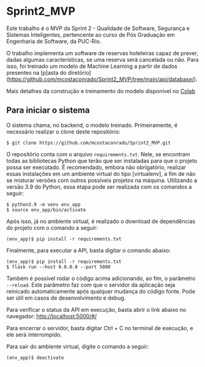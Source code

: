 # Sprint2_MVP

Este trabalho é o MVP da Sprint 2 - Qualidade de Software, Segurança e Sistemas Inteligentes, pertencente ao curso de Pós Graduação em Engenharia de Software, da PUC-Rio.

O trabalho implementa um software de reservas hoteleiras capaz de prever, dadas algumas características, se uma reserva será cancelada ou não. Para isso, foi treinado um modelo de Machine Learning a partir de dados presentes na [p]asta do diretório](https://github.com/mcostaconrado/Sprint2_MVP/tree/main/api/database/). 

Mais detalhes da construção e treinamento do modelo disponível no [Colab](https://colab.research.google.com/drive/1KCSItcGmaXr1hT8MltAaF6WcOu96xu9v#scrollTo=JAIp6d9w5QG8)


## Para iniciar o sistema

O sistema chama, no backend, o modelo treinado. Primeiramente, é necessário realizar o clone deste repositório:

```
$ git clone https://github.com/mcostaconrado/Sprint2_MVP.git
```

O repositório conta com o arquivo `requirements.txt`. Nele, se encontram todas as bibliotecas Python que terão que ser instaladas para que o projeto possa ser executado.
É recomendado, embora não obrigatório, realizar essas instalações em um ambiente virtual do tipo [virtualenv], a fim de não se misturar versões com outros possíveis projetos na máquina. Utilizando a versão 3.9 do Python, essa etapa pode ser realizada com os comandos a seguir:

```
$ python3.9 -m venv env_app
$ source env_app/bin/activate
```

Após isso, já no ambiente virtual, é realizado o download de dependências do projeto com o comando a seguir:

```
(env_app)$ pip install -r requirements.txt
```

Finalmente, para executar a API, basta digitar o comando abaixo:

```
(env_app)$ pip install -r requirements.txt
$ flask run --host 0.0.0.0 --port 5000
```

Também é possível rodar o código acima adicionando, ao fim, o parâmetro `--reload`. Este parâmetro faz com que o servidor da aplicação seja reinicado automaticamente após qualquer mudança do código fonte. Pode ser útil em casos de desenvolvimento e debug.

Para verificar o status da API em execução, basta abrir o link abaixo no navegador:
[http://localhost:5000/#/](http://localhost:5000/#/)

Para encerrar o servidor, basta digitar Ctrl + C no terminal de execução, e ele será interrompido.

Para sair do ambiente virtual, digite o comando a seguir:
```
(env_app)$ deactivate
```